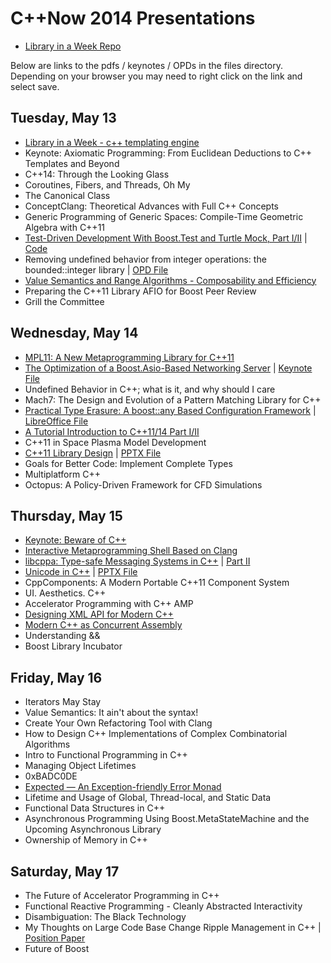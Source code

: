 # C++Now 2014 Presentations

* [Library in a Week Repo](https://github.com/JeffGarland/liaw2014.git)

Below are links to the pdfs / keynotes / OPDs in the files directory.  Depending on your browser you may need to right click on the link and select save.


## Tuesday, May 13

* [Library in a Week - c++ templating engine](https://github.com/boostcon/cppnow_presentations_2014/blob/master/files/liaw_template_engine_day1.pdf?raw=true)
* Keynote: Axiomatic Programming: From Euclidean Deductions to C++ Templates and Beyond
* C++14: Through the Looking Glass 
* Coroutines, Fibers, and Threads, Oh My 
* The Canonical Class
* ConceptClang: Theoretical Advances with Full C++ Concepts 
* Generic Programming of Generic Spaces: Compile-Time Geometric Algebra with C++11
* [Test-Driven Development With Boost.Test and Turtle Mock, Part I/II](https://github.com/boostcon/cppnow_presentations_2014/blob/master/files/test_driven/test_driven.pdf?raw=true) | [Code](https://github.com/boostcon/cppnow_presentations_2014/blob/master/files/test_driven/)
* Removing undefined behavior from integer operations: the bounded::integer library | [OPD File](https://github.com/boostcon/cppnow_presentations_2014/blob/master/files/optimization_boost_asio.opd?raw=true) 
* [Value Semantics and Range Algorithms - Composability and Efficiency](https://github.com/boostcon/cppnow_presentations_2014/blob/master/files/range_algos.pdf?raw=true)
* Preparing the C++11 Library AFIO for Boost Peer Review
* Grill the Committee
 
## Wednesday, May 14
 
* [MPL11: A New Metaprogramming Library for C++11](https://ldionne.github.io/mpl11-cppnow-2014)
* [The Optimization of a Boost.Asio-Based Networking Server](https://github.com/boostcon/cppnow_presentations_2014/blob/master/files/optimization_boost_asio.pdf?raw=true) | [Keynote File](https://github.com/boostcon/cppnow_presentations_2014/blob/master/files/optimization_boost_asio.pdf?raw=true)
* Undefined Behavior in C++; what is it, and why should I care
* Mach7: The Design and Evolution of a Pattern Matching Library for C++
* [Practical Type Erasure: A boost::any Based Configuration Framework](https://github.com/boostcon/cppnow_presentations_2014/blob/master/files/PracticalTypeErasureSlides.pdf?raw=true)  | [LibreOffice File](https://github.com/boostcon/cppnow_presentations_2014/blob/master/files/PracticalTypeErasureSlides.odp?raw=true)
* [A Tutorial Introduction to C++11/14 Part I/II](https://github.com/boostcon/cppnow_presentations_2014/blob/master/files/tutorial_intro_cpp_11_14.pdf?raw=true)
* C++11 in Space Plasma Model Development 
* [C++11 Library Design](https://github.com/boostcon/cppnow_presentations_2014/blob/master/files/cxx11-library-design.pdf?raw=true) | [PPTX File](https://github.com/boostcon/cppnow_presentations_2014/blob/master/files/cxx11-library-design.pptx?raw=true)
* Goals for Better Code: Implement Complete Types 
* Multiplatform C++ 
* Octopus: A Policy-Driven Framework for CFD Simulations
 
## Thursday, May 15
 
* [Keynote: Beware of C++](https://github.com/boostcon/cppnow_presentations_2014/blob/master/files/Josuttis_C++Now_140515_handouts.pdf?raw=true)
* [Interactive Metaprogramming Shell Based on Clang](https://github.com/boostcon/cppnow_presentations_2014/blob/master/files/2014_cppnow_metashell.pdf?raw=true)
* [libcppa: Type-safe Messaging Systems in C++](https://github.com/boostcon/cppnow_presentations_2014/blob/master/files/libcppa_part1.pdf?raw=true)  | [Part II](https://github.com/boostcon/cppnow_presentations_2014/blob/master/files/libcppa_part2.pdf?raw=true)
* [Unicode in C++](https://github.com/boostcon/cppnow_presentations_2014/blob/master/files/unicode-cpp.pdf?raw=true) | [PPTX File](https://github.com/boostcon/cppnow_presentations_2014/blob/master/files/unicode-cpp.pptx?raw=true)
* CppComponents: A Modern Portable C++11 Component System 
* UI. Aesthetics. C++ 
* Accelerator Programming with C++ AMP
* [Designing XML API for Modern C++](https://github.com/boostcon/cppnow_presentations_2014/blob/master/files/designing-xml-api-for-modern-c++.pdf?raw=true)
* [Modern C++ as Concurrent Assembly](https://github.com/diegoperini/cppnow2014-doppl)
* Understanding &&
* Boost Library Incubator
 
## Friday, May 16
 
* Iterators May Stay 
* Value Semantics: It ain't about the syntax! 
* Create Your Own Refactoring Tool with Clang
* How to Design C++ Implementations of Complex Combinatorial Algorithms 
* Intro to Functional Programming in C++ 
* Managing Object Lifetimes
* 0xBADC0DE 
* [Expected — An Exception-friendly Error Monad](https://github.com/boostcon/cppnow_presentations_2014/blob/master/files/expected.pdf?raw=true)
* Lifetime and Usage of Global, Thread-local, and Static Data
* Functional Data Structures in C++ 
* Asynchronous Programming Using Boost.MetaStateMachine and the Upcoming Asynchronous Library 
* Ownership of Memory in C++
 
## Saturday, May 17
 
* The Future of Accelerator Programming in C++ 
* Functional Reactive Programming - Cleanly Abstracted Interactivity 
* Disambiguation: The Black Technology
* My Thoughts on Large Code Base Change Ripple Management in C++ | [Position Paper](https://github.com/boostcon/cppnow_presentations_2014/blob/master/files/large_code_base_change_ripple_in_cpp.pdf?raw=true)
* Future of Boost



